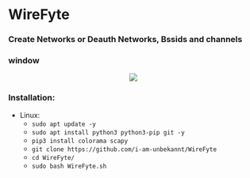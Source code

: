# WireFyte
### Create Networks or Deauth Networks, Bssids and channels

### window
<p align="center">
  <img src="https://scontent-ham3-1.cdninstagram.com/v/t51.2885-15/300517237_130044023075646_3722062162862899785_n.jpg?stp=dst-jpg_e35_s750x750_sh0.08&_nc_ht=scontent-ham3-1.cdninstagram.com&_nc_cat=106&_nc_ohc=MOe0ecyuiEUAX-m9BMo&edm=ALQROFkBAAAA&ccb=7-5&ig_cache_key=MjkxMDAwNjkwOTk2MTkzNTEwMg%3D%3D.2-ccb7-5&oh=00_AT-UHA3HqyfLi3eIiLky3Mn8e32o_qDj6nsZ9sCrcjPXpw&oe=630B918E&_nc_sid=30a2ef">
</p>

### Installation:
* Linux:
  * `sudo apt update -y`
  * `sudo apt install python3 python3-pip git -y`
  * `pip3 install colorama scapy`
  * `git clone https://github.com/i-am-unbekannt/WireFyte`
  * `cd WireFyte/`
  * `sudo bash WireFyte.sh`
